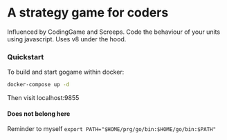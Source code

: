 

# A strategy game for coders

Influenced by CodingGame and Screeps. Code the behaviour of your units using javascript. Uses v8 under the hood.

### Quickstart
To build and start gogame within docker:

```bash
docker-compose up -d
```
Then visit localhost:9855

#### Does not belong here
Reminder to myself `export PATH="$HOME/prg/go/bin:$HOME/go/bin:$PATH"`
